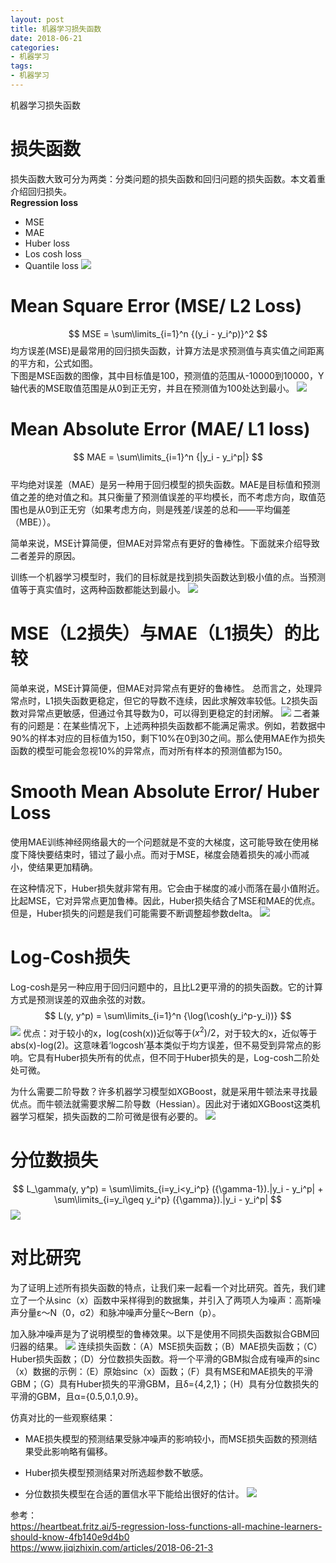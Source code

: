 ```yaml
---
layout: post
title: 机器学习损失函数
date: 2018-06-21
categories:
- 机器学习
tags:
- 机器学习
---
```

机器学习损失函数
<!--more-->

# 损失函数
损失函数大致可分为两类：分类问题的损失函数和回归问题的损失函数。本文着重介绍回归损失。  
**Regression loss**  
* MSE
* MAE
* Huber loss
* Los cosh loss
* Quantile loss
![](/assets/images/ls/explain.png)
# Mean Square Error (MSE/ L2 Loss)
$$ MSE = \sum\limits_{i=1}^n  {(y_i - y_i^p)}^2 $$ 
均方误差(MSE)是最常用的回归损失函数，计算方法是求预测值与真实值之间距离的平方和，公式如图。  
下图是MSE函数的图像，其中目标值是100，预测值的范围从-10000到10000，Y轴代表的MSE取值范围是从0到正无穷，并且在预测值为100处达到最小。 
![](/assets/images/ls/mse.png)

# Mean Absolute Error (MAE/ L1 loss)
$$ MAE = \sum\limits_{i=1}^n  {|y_i - y_i^p|} $$  
平均绝对误差（MAE）是另一种用于回归模型的损失函数。MAE是目标值和预测值之差的绝对值之和。其只衡量了预测值误差的平均模长，而不考虑方向，取值范围也是从0到正无穷（如果考虑方向，则是残差/误差的总和——平均偏差（MBE））。

简单来说，MSE计算简便，但MAE对异常点有更好的鲁棒性。下面就来介绍导致二者差异的原因。

训练一个机器学习模型时，我们的目标就是找到损失函数达到极小值的点。当预测值等于真实值时，这两种函数都能达到最小。
![](/assets/images/ls/mae.png)
# MSE（L2损失）与MAE（L1损失）的比较
简单来说，MSE计算简便，但MAE对异常点有更好的鲁棒性。
总而言之，处理异常点时，L1损失函数更稳定，但它的导数不连续，因此求解效率较低。L2损失函数对异常点更敏感，但通过令其导数为0，可以得到更稳定的封闭解。
![](/assets/images/ls/msevs.mae.png)
二者兼有的问题是：在某些情况下，上述两种损失函数都不能满足需求。例如，若数据中90%的样本对应的目标值为150，剩下10%在0到30之间。那么使用MAE作为损失函数的模型可能会忽视10%的异常点，而对所有样本的预测值都为150。

# Smooth Mean Absolute Error/ Huber Loss 

使用MAE训练神经网络最大的一个问题就是不变的大梯度，这可能导致在使用梯度下降快要结束时，错过了最小点。而对于MSE，梯度会随着损失的减小而减小，使结果更加精确。

在这种情况下，Huber损失就非常有用。它会由于梯度的减小而落在最小值附近。比起MSE，它对异常点更加鲁棒。因此，Huber损失结合了MSE和MAE的优点。但是，Huber损失的问题是我们可能需要不断调整超参数delta。
![](/assets/images/ls/huber.png)

# Log-Cosh损失
Log-cosh是另一种应用于回归问题中的，且比L2更平滑的的损失函数。它的计算方式是预测误差的双曲余弦的对数。
$$ L(y, y^p) = \sum\limits_{i=1}^n  {\log(\cosh(y_i^p-y_i))} $$
![](/assets/images/ls/logcosh.png)
优点：对于较小的x，log(cosh(x))近似等于$(x^2)/2$，对于较大的x，近似等于abs(x)-log(2)。这意味着‘logcosh’基本类似于均方误差，但不易受到异常点的影响。它具有Huber损失所有的优点，但不同于Huber损失的是，Log-cosh二阶处处可微。

为什么需要二阶导数？许多机器学习模型如XGBoost，就是采用牛顿法来寻找最优点。而牛顿法就需要求解二阶导数（Hessian）。因此对于诸如XGBoost这类机器学习框架，损失函数的二阶可微是很有必要的。
![](/assets/images/ls/obj.png)

# 分位数损失
$$ L_\gamma(y, y^p) = \sum\limits_{i=y_i<y_i^p}  ({\gamma-1}).|y_i - y_i^p| + \sum\limits_{i=y_i\geq y_i^p}  ({\gamma}).|y_i - y_i^p|  $$
![](/assets/images/ls/quan.png)

# 对比研究
为了证明上述所有损失函数的特点，让我们来一起看一个对比研究。首先，我们建立了一个从sinc（x）函数中采样得到的数据集，并引入了两项人为噪声：高斯噪声分量ε〜N（0，σ2）和脉冲噪声分量ξ〜Bern（p）。

加入脉冲噪声是为了说明模型的鲁棒效果。以下是使用不同损失函数拟合GBM回归器的结果。
![](/assets/images/ls/compare.png)
连续损失函数：（A）MSE损失函数；（B）MAE损失函数；（C）Huber损失函数；（D）分位数损失函数。将一个平滑的GBM拟合成有噪声的sinc（x）数据的示例：（E）原始sinc（x）函数；（F）具有MSE和MAE损失的平滑GBM；（G）具有Huber损失的平滑GBM，且δ={4,2,1}；（H）具有分位数损失的平滑的GBM，且α={0.5,0.1,0.9}。

仿真对比的一些观察结果：

* MAE损失模型的预测结果受脉冲噪声的影响较小，而MSE损失函数的预测结果受此影响略有偏移。

* Huber损失模型预测结果对所选超参数不敏感。

* 分位数损失模型在合适的置信水平下能给出很好的估计。
![](/assets/images/ls/all.png)

参考：  
<https://heartbeat.fritz.ai/5-regression-loss-functions-all-machine-learners-should-know-4fb140e9d4b0>  
<https://www.jiqizhixin.com/articles/2018-06-21-3>
